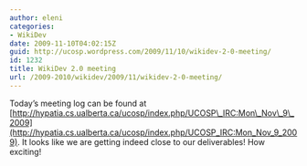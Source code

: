 ```yaml
---
author: eleni
categories:
- WikiDev
date: 2009-11-10T04:02:15Z
guid: http://ucosp.wordpress.com/2009/11/10/wikidev-2-0-meeting/
id: 1232
title: WikiDev 2.0 meeting
url: /2009-2010/wikidev/2009/11/wikidev-2-0-meeting/
---
```


Today&#8217;s meeting log can be found at [http://hypatia.cs.ualberta.ca/ucosp/index.php/UCOSP\_IRC:Mon\_Nov\_9\_2009](http://hypatia.cs.ualberta.ca/ucosp/index.php/UCOSP_IRC:Mon_Nov_9_2009). It looks like we are getting indeed close to our deliverables! How exciting!
